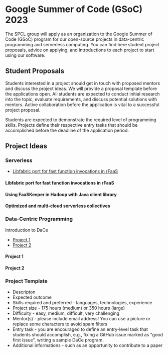 
# Google Summer of Code (GSoC) 2023

The SPCL group will apply as an organization to the Google Summer of Code (GSoC) program
for our open-source projects in data-centric programming and serverless computing.
You can find here student project proposals, advice on applying, and introductions to
each project to start using our software.

## Student Proposals

Students interested in a project should get in touch with proposed mentors and discuss
the project ideas. We will provide a proposal template before the applications open.
All students are expected to conduct initial research into the topic, evaluate requirements,
and discuss potential solutions with mentors.
Active collaboration before the application is vital to a successful project proposal.

Students are expected to demonstrate the required level of programming skills.
Projects define their respective entry tasks that should be accomplished before the deadline of the application period.

## Project Ideas

### Serverless

* [Libfabric port for fast function invocations in rFaaS](#libfabric-port-for-fast-function-invocations-in-rFaaS)

#### Libfabric port for fast function invocations in rFaaS

#### Using FaaSKeeper in Hadoop with Java client library

#### Optimized and multi-cloud serverless collectives

### Data-Centric Programming

Introduction to DaCe

* [Project 1](#project-1)
* [Project 2](#project-2)

#### Project 1

#### Project 2

### Project Template

* Descripton
* Expected outcome
* Skills required and preferred - languages, technologies, experience
* Project size - 175 hours (medium) or 350 hours (large)
* Difficulty - easy, medium, difficult, very challenging
* Mentor(s) - please include email address! You can use a picture or replace some characters to avoid spam filters
* Entry task - you are encouraged to define an entry-level task that students should accomplish, e.g., fixing a GitHub issue marked as "good first issue", writing a sample DaCe program.
* Additional informations - such as an opportunity to contribute to a paper

